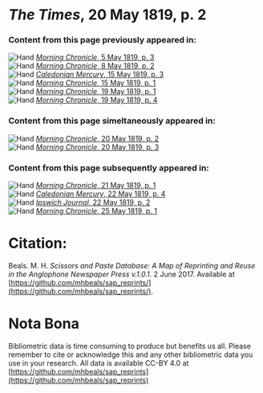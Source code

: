 # *The Times*, 20 May 1819, p. 2  
  
### Content from this page previously appeared in:  
![Hand](http://scissorsandpaste.net/wp-content/uploads/2017/06/smallhandpointer.png) [*Morning Chronicle*, 5 May 1819, p. 3](https://mhbeals.github.io/sap_html/Morning-Chronicle/Morning-Chronicle-5-May-1819-p-3)  
![Hand](http://scissorsandpaste.net/wp-content/uploads/2017/06/smallhandpointer.png) [*Morning Chronicle*, 8 May 1819, p. 2](https://mhbeals.github.io/sap_html/Morning-Chronicle/Morning-Chronicle-8-May-1819-p-2)  
![Hand](http://scissorsandpaste.net/wp-content/uploads/2017/06/smallhandpointer.png) [*Caledonian Mercury*, 15 May 1819, p. 3](https://mhbeals.github.io/sap_html/Caledonian-Mercury/Caledonian-Mercury-15-May-1819-p-3)  
![Hand](http://scissorsandpaste.net/wp-content/uploads/2017/06/smallhandpointer.png) [*Morning Chronicle*, 15 May 1819, p. 1](https://mhbeals.github.io/sap_html/Morning-Chronicle/Morning-Chronicle-15-May-1819-p-1)  
![Hand](http://scissorsandpaste.net/wp-content/uploads/2017/06/smallhandpointer.png) [*Morning Chronicle*, 19 May 1819, p. 1](https://mhbeals.github.io/sap_html/Morning-Chronicle/Morning-Chronicle-19-May-1819-p-1)  
![Hand](http://scissorsandpaste.net/wp-content/uploads/2017/06/smallhandpointer.png) [*Morning Chronicle*, 19 May 1819, p. 4](https://mhbeals.github.io/sap_html/Morning-Chronicle/Morning-Chronicle-19-May-1819-p-4)  
  
### Content from this page simeltaneously appeared in:  
![Hand](http://scissorsandpaste.net/wp-content/uploads/2017/06/smallhandpointer.png) [*Morning Chronicle*, 20 May 1819, p. 2](https://mhbeals.github.io/sap_html/Morning-Chronicle/Morning-Chronicle-20-May-1819-p-2)  
![Hand](http://scissorsandpaste.net/wp-content/uploads/2017/06/smallhandpointer.png) [*Morning Chronicle*, 20 May 1819, p. 3](https://mhbeals.github.io/sap_html/Morning-Chronicle/Morning-Chronicle-20-May-1819-p-3)  
  
### Content from this page subsequently appeared in:  
![Hand](http://scissorsandpaste.net/wp-content/uploads/2017/06/smallhandpointer.png) [*Morning Chronicle*, 21 May 1819, p. 1](https://mhbeals.github.io/sap_html/Morning-Chronicle/Morning-Chronicle-21-May-1819-p-1)  
![Hand](http://scissorsandpaste.net/wp-content/uploads/2017/06/smallhandpointer.png) [*Caledonian Mercury*, 22 May 1819, p. 4](https://mhbeals.github.io/sap_html/Caledonian-Mercury/Caledonian-Mercury-22-May-1819-p-4)  
![Hand](http://scissorsandpaste.net/wp-content/uploads/2017/06/smallhandpointer.png) [*Ipswich Journal*, 22 May 1819, p. 2](https://mhbeals.github.io/sap_html/Ipswich-Journal/Ipswich-Journal-22-May-1819-p-2)  
![Hand](http://scissorsandpaste.net/wp-content/uploads/2017/06/smallhandpointer.png) [*Morning Chronicle*, 25 May 1819, p. 1](https://mhbeals.github.io/sap_html/Morning-Chronicle/Morning-Chronicle-25-May-1819-p-1)  


# Citation: 

Beals. M. H. *Scissors and Paste Database: A Map of Reprinting and Reuse in the Anglophone Newspaper Press v.1.0.1.* 2 June 2017. Available at [https://github.com/mhbeals/sap_reprints/](https://github.com/mhbeals/sap_reprints/). 

# Nota Bona

Bibliometric data is time consuming to produce but benefits us all. Please remember to cite or acknowledge this and any other bibliometric data you use in your research. All data is available CC-BY 4.0 at [https://github.com/mhbeals/sap_reprints](https://github.com/mhbeals/sap_reprints)
